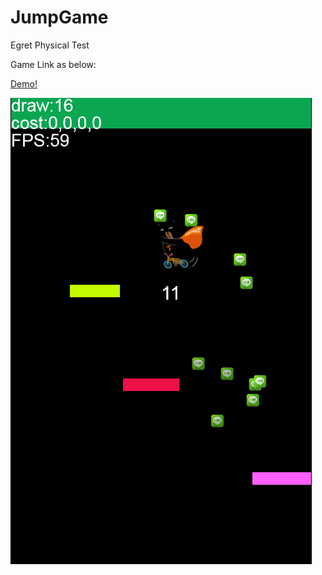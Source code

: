 # JumpGame

Egret Physical Test

Game Link as below:

[Demo!](https://dl.dropboxusercontent.com/u/16017933/1434512523/index.html)

![alt tag](https://github.com/leon456/JumpGame/blob/master/main.png)
